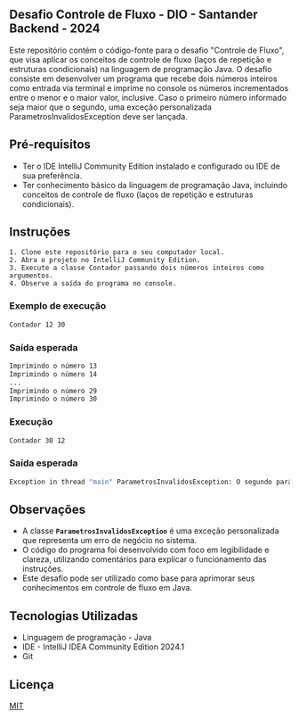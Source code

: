 
## Desafio Controle de Fluxo - DIO - Santander Backend - 2024

Este repositório contém o código-fonte para o desafio "Controle de Fluxo", que visa aplicar os conceitos de controle de fluxo (laços de repetição e estruturas condicionais) na linguagem de programação Java. O desafio consiste em desenvolver um programa que recebe dois números inteiros como entrada via terminal e imprime no console os números incrementados entre o menor e o maior valor, inclusive. Caso o primeiro número informado seja maior que o segundo, uma exceção personalizada ParametrosInvalidosException deve ser lançada.



## Pré-requisitos

- Ter o IDE IntelliJ Community Edition instalado e configurado ou IDE de sua preferência.
- Ter conhecimento básico da linguagem de programação Java, incluindo conceitos de controle de fluxo (laços de repetição e estruturas condicionais).


## Instruções

    1. Clone este repositório para o seu computador local.
    2. Abra o projeto no IntelliJ Community Edition.
    3. Execute a classe Contador passando dois números inteiros como argumentos.
    4. Observe a saída do programa no console.

### Exemplo de execução

```bash 
Contador 12 30
```
### Saída esperada 
```bash 
Imprimindo o número 13
Imprimindo o número 14
...
Imprimindo o número 29
Imprimindo o número 30
```

### Execução
```bash 
Contador 30 12
```

### Saída esperada

```bash 
Exception in thread "main" ParametrosInvalidosException: O segundo parâmetro deve ser maior que o primeiro
```

## Observações

- A classe **```ParametrosInvalidosException```** é uma exceção personalizada que representa um erro de negócio no sistema.
- O código do programa foi desenvolvido com foco em legibilidade e clareza, utilizando comentários para explicar o funcionamento das instruções.
- Este desafio pode ser utilizado como base para aprimorar seus conhecimentos em controle de fluxo em Java.




## Tecnologias Utilizadas

 - Linguagem de programação - Java
 - IDE - IntelliJ IDEA Community Edition 2024.1
 - Git 
 


## Licença

[MIT](https://choosealicense.com/licenses/mit/)

